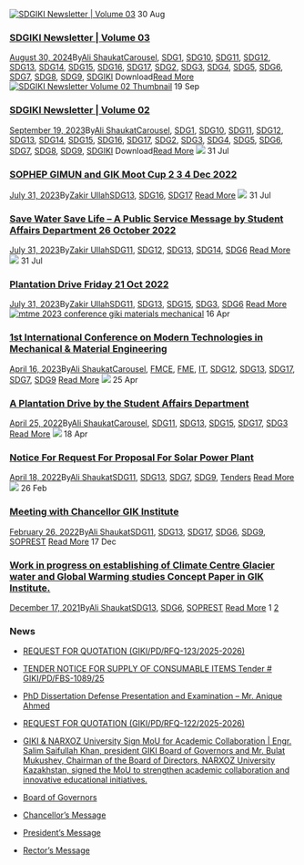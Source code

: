 [![SDGIKI Newsletter | Volume 03](https://giki.edu.pk/sdg13/)](https://giki.edu.pk/2024/08/30/sdgiki-newsletter-volume-03/)
30
Aug
### [SDGIKI Newsletter | Volume 03](https://giki.edu.pk/2024/08/30/sdgiki-newsletter-volume-03/)
[August 30, 2024](https://giki.edu.pk/2024/08/30/)By[Ali Shaukat](https://giki.edu.pk/author/alishaukat/ "Posts by Ali Shaukat")[Carousel](https://giki.edu.pk/carousel_home/), [SDG1](https://giki.edu.pk/sdg1/), [SDG10](https://giki.edu.pk/sdg10/), [SDG11](https://giki.edu.pk/sdg11/), [SDG12](https://giki.edu.pk/sdg12/), [SDG13](https://giki.edu.pk/sdg13/), [SDG14](https://giki.edu.pk/sdg14/), [SDG15](https://giki.edu.pk/sdg15/), [SDG16](https://giki.edu.pk/sdg16/), [SDG17](https://giki.edu.pk/sdg17/), [SDG2](https://giki.edu.pk/sdg2/), [SDG3](https://giki.edu.pk/sdg3/), [SDG4](https://giki.edu.pk/sdg4/), [SDG5](https://giki.edu.pk/sdg5/), [SDG6](https://giki.edu.pk/sdg6/), [SDG7](https://giki.edu.pk/sdg7/), [SDG8](https://giki.edu.pk/sdg8/), [SDG9](https://giki.edu.pk/sdg9/), [SDGIKI](https://giki.edu.pk/sdgiki-cat/)
Download[Read More](https://giki.edu.pk/2024/08/30/sdgiki-newsletter-volume-03/)
[![SDGIKI Newsletter Volume 02 Thumbnail](https://giki.edu.pk/sdg13/)](https://giki.edu.pk/2023/09/19/sdgiki-vol-02/)
19
Sep
### [SDGIKI Newsletter | Volume 02](https://giki.edu.pk/2023/09/19/sdgiki-vol-02/)
[September 19, 2023](https://giki.edu.pk/2023/09/19/)By[Ali Shaukat](https://giki.edu.pk/author/alishaukat/ "Posts by Ali Shaukat")[Carousel](https://giki.edu.pk/carousel_home/), [SDG1](https://giki.edu.pk/sdg1/), [SDG10](https://giki.edu.pk/sdg10/), [SDG11](https://giki.edu.pk/sdg11/), [SDG12](https://giki.edu.pk/sdg12/), [SDG13](https://giki.edu.pk/sdg13/), [SDG14](https://giki.edu.pk/sdg14/), [SDG15](https://giki.edu.pk/sdg15/), [SDG16](https://giki.edu.pk/sdg16/), [SDG17](https://giki.edu.pk/sdg17/), [SDG2](https://giki.edu.pk/sdg2/), [SDG3](https://giki.edu.pk/sdg3/), [SDG4](https://giki.edu.pk/sdg4/), [SDG5](https://giki.edu.pk/sdg5/), [SDG6](https://giki.edu.pk/sdg6/), [SDG7](https://giki.edu.pk/sdg7/), [SDG8](https://giki.edu.pk/sdg8/), [SDG9](https://giki.edu.pk/sdg9/), [SDGIKI](https://giki.edu.pk/sdgiki-cat/)
Download[Read More](https://giki.edu.pk/2023/09/19/sdgiki-vol-02/)
[![](https://giki.edu.pk/sdg13/)](https://giki.edu.pk/2023/07/31/sophep-gimun-and-gik-moot-cup-2-3-4-dec-2022/)
31
Jul
### [SOPHEP GIMUN and GIK Moot Cup 2 3 4 Dec 2022](https://giki.edu.pk/2023/07/31/sophep-gimun-and-gik-moot-cup-2-3-4-dec-2022/)
[July 31, 2023](https://giki.edu.pk/2023/07/31/)By[Zakir Ullah](https://giki.edu.pk/author/zakirullah/ "Posts by Zakir Ullah")[SDG13](https://giki.edu.pk/sdg13/), [SDG16](https://giki.edu.pk/sdg16/), [SDG17](https://giki.edu.pk/sdg17/)
[Read More](https://giki.edu.pk/2023/07/31/sophep-gimun-and-gik-moot-cup-2-3-4-dec-2022/)
[![](https://giki.edu.pk/sdg13/)](https://giki.edu.pk/2023/07/31/save-water-save-life-a-public-service-message-by-student-affairs-department-26-october-2022/)
31
Jul
### [Save Water Save Life – A Public Service Message by Student Affairs Department 26 October 2022](https://giki.edu.pk/2023/07/31/save-water-save-life-a-public-service-message-by-student-affairs-department-26-october-2022/)
[July 31, 2023](https://giki.edu.pk/2023/07/31/)By[Zakir Ullah](https://giki.edu.pk/author/zakirullah/ "Posts by Zakir Ullah")[SDG11](https://giki.edu.pk/sdg11/), [SDG12](https://giki.edu.pk/sdg12/), [SDG13](https://giki.edu.pk/sdg13/), [SDG14](https://giki.edu.pk/sdg14/), [SDG6](https://giki.edu.pk/sdg6/)
[Read More](https://giki.edu.pk/2023/07/31/save-water-save-life-a-public-service-message-by-student-affairs-department-26-october-2022/)
[![](https://giki.edu.pk/sdg13/)](https://giki.edu.pk/2023/07/31/plantation-drive-friday-21-oct-2022/)
31
Jul
### [Plantation Drive Friday 21 Oct 2022](https://giki.edu.pk/2023/07/31/plantation-drive-friday-21-oct-2022/)
[July 31, 2023](https://giki.edu.pk/2023/07/31/)By[Zakir Ullah](https://giki.edu.pk/author/zakirullah/ "Posts by Zakir Ullah")[SDG11](https://giki.edu.pk/sdg11/), [SDG13](https://giki.edu.pk/sdg13/), [SDG15](https://giki.edu.pk/sdg15/), [SDG3](https://giki.edu.pk/sdg3/), [SDG6](https://giki.edu.pk/sdg6/)
[Read More](https://giki.edu.pk/2023/07/31/plantation-drive-friday-21-oct-2022/)
[![mtme 2023 conference giki materials mechanical](https://giki.edu.pk/sdg13/)](https://giki.edu.pk/2023/04/16/1st-international-conference-on-modern-technologies-in-mechanical-material-engineering/)
16
Apr
### [1st International Conference on Modern Technologies in Mechanical & Material Engineering](https://giki.edu.pk/2023/04/16/1st-international-conference-on-modern-technologies-in-mechanical-material-engineering/)
[April 16, 2023](https://giki.edu.pk/2023/04/16/)By[Ali Shaukat](https://giki.edu.pk/author/alishaukat/ "Posts by Ali Shaukat")[Carousel](https://giki.edu.pk/carousel_home/), [FMCE](https://giki.edu.pk/fmce_news/), [FME](https://giki.edu.pk/fme_news/), [IT](https://giki.edu.pk/it-category/), [SDG12](https://giki.edu.pk/sdg12/), [SDG13](https://giki.edu.pk/sdg13/), [SDG17](https://giki.edu.pk/sdg17/), [SDG7](https://giki.edu.pk/sdg7/), [SDG9](https://giki.edu.pk/sdg9/)
[Read More](https://giki.edu.pk/2023/04/16/1st-international-conference-on-modern-technologies-in-mechanical-material-engineering/)
[![](https://giki.edu.pk/sdg13/)](https://giki.edu.pk/2022/04/25/a-plantation-drive-by-the-student-affairs-department/)
25
Apr
### [A Plantation Drive by the Student Affairs Department](https://giki.edu.pk/2022/04/25/a-plantation-drive-by-the-student-affairs-department/)
[April 25, 2022](https://giki.edu.pk/2022/04/25/)By[Ali Shaukat](https://giki.edu.pk/author/alishaukat/ "Posts by Ali Shaukat")[Carousel](https://giki.edu.pk/carousel_home/), [SDG11](https://giki.edu.pk/sdg11/), [SDG13](https://giki.edu.pk/sdg13/), [SDG15](https://giki.edu.pk/sdg15/), [SDG17](https://giki.edu.pk/sdg17/), [SDG3](https://giki.edu.pk/sdg3/)
[Read More](https://giki.edu.pk/2022/04/25/a-plantation-drive-by-the-student-affairs-department/)
[![](https://giki.edu.pk/sdg13/)](https://giki.edu.pk/2022/04/18/notice-for-request-for-proposal-for-solar-power-plant/)
18
Apr
### [Notice For Request For Proposal For Solar Power Plant](https://giki.edu.pk/2022/04/18/notice-for-request-for-proposal-for-solar-power-plant/)
[April 18, 2022](https://giki.edu.pk/2022/04/18/)By[Ali Shaukat](https://giki.edu.pk/author/alishaukat/ "Posts by Ali Shaukat")[SDG11](https://giki.edu.pk/sdg11/), [SDG13](https://giki.edu.pk/sdg13/), [SDG7](https://giki.edu.pk/sdg7/), [SDG9](https://giki.edu.pk/sdg9/), [Tenders](https://giki.edu.pk/tenders/)
[Read More](https://giki.edu.pk/2022/04/18/notice-for-request-for-proposal-for-solar-power-plant/)
[![](https://giki.edu.pk/sdg13/)](https://giki.edu.pk/2022/02/26/meeting-with-chancellor-gik-institute-2/)
26
Feb
### [Meeting with Chancellor GIK Institute](https://giki.edu.pk/2022/02/26/meeting-with-chancellor-gik-institute-2/)
[February 26, 2022](https://giki.edu.pk/2022/02/26/)By[Ali Shaukat](https://giki.edu.pk/author/alishaukat/ "Posts by Ali Shaukat")[SDG11](https://giki.edu.pk/sdg11/), [SDG13](https://giki.edu.pk/sdg13/), [SDG17](https://giki.edu.pk/sdg17/), [SDG6](https://giki.edu.pk/sdg6/), [SDG9](https://giki.edu.pk/sdg9/), [SOPREST](https://giki.edu.pk/soprest-category/)
[Read More](https://giki.edu.pk/2022/02/26/meeting-with-chancellor-gik-institute-2/)
17
Dec
### [Work in progress on establishing of Climate Centre Glacier water and Global Warming studies Concept Paper in GIK Institute.](https://giki.edu.pk/2021/12/17/work-in-progress-on-establishing-of-climate-center-in-gik-institute/)
[December 17, 2021](https://giki.edu.pk/2021/12/17/)By[Ali Shaukat](https://giki.edu.pk/author/alishaukat/ "Posts by Ali Shaukat")[SDG13](https://giki.edu.pk/sdg13/), [SDG6](https://giki.edu.pk/sdg6/), [SOPREST](https://giki.edu.pk/soprest-category/)
[Read More](https://giki.edu.pk/2021/12/17/work-in-progress-on-establishing-of-climate-center-in-gik-institute/)
1 [2](https://giki.edu.pk/sdg13/page/2/) [](https://giki.edu.pk/sdg13/page/2/)
### News
  * [REQUEST FOR QUOTATION (GIKI/PD/RFQ-123/2025-2026)](https://giki.edu.pk/2025/10/17/request-for-quotation-giki-pd-rfq-123-2025-2026/)
  * [TENDER NOTICE FOR SUPPLY OF CONSUMABLE ITEMS Tender # GIKI/PD/FBS-1089/25](https://giki.edu.pk/2025/10/16/tender-notice-for-supply-of-consumable-items-tender-giki-pd-fbs-1089-25/)
  * [PhD Dissertation Defense Presentation and Examination – Mr. Anique Ahmed](https://giki.edu.pk/2025/10/14/phd-dissertation-defense-presentation-and-examination-mr-anique-ahmed/)
  * [REQUEST FOR QUOTATION (GIKI/PD/RFQ-122/2025-2026)](https://giki.edu.pk/2025/10/14/request-for-quotation-giki-pd-rfq-122-2025-2026/)
  * [GIKI & NARXOZ University Sign MoU for Academic Collaboration | Engr. Salim Saifullah Khan, president GIKI Board of Governors and Mr. Bulat Mukushev, Chairman of the Board of Directors, NARXOZ University Kazakhstan, signed the MoU to strengthen academic collaboration and innovative educational initiatives.](https://giki.edu.pk/2025/10/13/giki-narxoz-university-sign-mou-for-academic-collaboration-engr-salim-saifullah-khan-president-giki-board-of-governors-and-mr-bulat-mukushev-chairman-of-the-board-of-directors-narxoz-univ/)


  * [Board of Governors](https://giki.edu.pk/board-of-governors/)
  * [Chancellor’s Message](https://giki.edu.pk/?page_id=14826)
  * [President’s Message](https://giki.edu.pk/presidents-message/)
  * [Rector’s Message](https://giki.edu.pk/rectors-message/)


